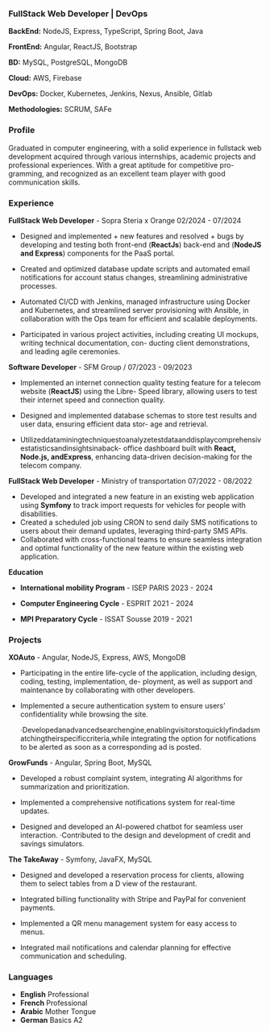 
### FullStack Web Developer | DevOps

**BackEnd:** NodeJS, Express, TypeScript, Spring Boot, Java

**FrontEnd:** Angular, ReactJS, Bootstrap 

**BD:** MySQL, PostgreSQL, MongoDB

**Cloud:** AWS, Firebase      

**DevOps:** Docker, Kubernetes, Jenkins, Nexus, Ansible, Gitlab

**Methodologies:** SCRUM, SAFe

### Profile

Graduated in computer engineering, with a solid experience in fullstack web development acquired through various internships, academic projects and professional experiences. With a great aptitude for competitive pro- gramming, and recognized as an excellent team player with good communication skills.

### Experience

**FullStack Web Developer** - Sopra Steria x Orange   02/2024 - 07/2024

- Designed and implemented +   new features and resolved +   bugs by developing and testing both front-end (**ReactJs**) back-end and (**NodeJS and Express**) components for the PaaS portal.

- Created and optimized database update scripts and automated email notifications for account status changes, streamlining administrative processes.

- Automated CI/CD with Jenkins, managed infrastructure using Docker and Kubernetes, and streamlined server provisioning with Ansible, in collaboration with the Ops team for efficient and scalable deployments.

- Participated in various project activities, including creating UI mockups, writing technical documentation, con- ducting client demonstrations, and leading agile ceremonies.


**Software Developer** - SFM Group  /     07/2023 - 09/2023

- Implemented an internet connection quality testing feature for a telecom website (**ReactJS**) using the Libre- Speed library, allowing users to test their internet speed and connection quality.

- Designed and implemented database schemas to store test results and user data, ensuring efficient data stor- age and retrieval.

- Utilizeddataminingtechniquestoanalyzetestdataanddisplaycomprehensivestatisticsandinsightsinaback- office dashboard built with **React, Node.js, andExpress**, enhancing data-driven decision-making for the telecom company.


**FullStack Web Developer** - Ministry of transportation 07/2022 - 08/2022

- Developed and integrated a new feature in an existing web application using **Symfony** to track import requests for vehicles for people with disabilities.
- Created a scheduled job using CRON to send daily SMS notifications to users about their demand updates, leveraging third-party SMS APIs.
- Collaborated with cross-functional teams to ensure seamless integration and optimal functionality of the new feature within the existing web application.

**Education**

- **International mobility Program** - ISEP PARIS  2023 - 2024

- **Computer Engineering Cycle** - ESPRIT   2021 - 2024

- **MPI Preparatory Cycle** - ISSAT Sousse  2019 - 2021



### Projects

**XOAuto** - Angular, NodeJS, Express, AWS, MongoDB

- Participating in the entire life-cycle of the application, including design, coding, testing, implementation, de- ployment, as well as support and maintenance by collaborating with other developers.
- Implemented a secure authentication system to ensure users’ confidentiality while browsing the site.

  ·Developedanadvancedsearchengine,enablingvisitorstoquicklyfindadsmatchingtheirspecificcriteria,while integrating the option for notifications to be alerted as soon as a corresponding ad is posted.

**GrowFunds** - Angular, Spring Boot, MySQL

- Developed a robust complaint system, integrating AI algorithms for summarization and prioritization.

- Implemented a comprehensive notifications system for real-time updates.

- Designed and developed an AI-powered chatbot for seamless user interaction. ·Contributed to the design and development of credit and savings simulators.

**The TakeAway** - Symfony, JavaFX, MySQL

- Designed and developed a reservation process for clients, allowing them to select tables from a D view of the restaurant.

- Integrated billing functionality with Stripe and PayPal for convenient payments.

- Implemented a QR menu management system for easy access to menus.

- Integrated mail notifications and calendar planning for effective communication and scheduling.



### Languages

- **English** Professional 
- **French** Professional
- **Arabic** Mother Tongue
- **German** Basics A2
